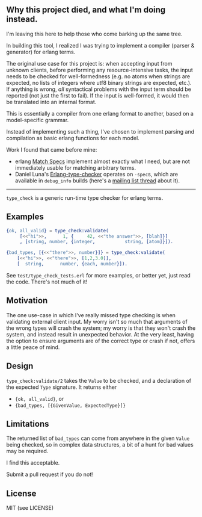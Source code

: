 ## Why this project died, and what I'm doing instead.

I'm leaving this here to help those who come barking up the same tree.

In building this tool, I realized I was trying to implement a compiler
(parser & generator) for erlang terms.

The original use case for this project is: when accepting input from
unknown clients, before performing any resource-intensive tasks, the
input needs to be checked for well-formedness (e.g. no atoms when
strings are expected, no lists of integers where utf8 binary strings
are expected, etc.). If anything is wrong, *all* syntactical problems
with the input term should be reported (not just the first to
fail). If the input is well-formed, it would then be translated into
an internal format.

This is essentially a compiler from one erlang format to another,
based on a model-specific grammar. 

Instead of implementing such a thing, I've chosen to implement parsing
and compilation as basic erlang functions for each model.

Work I found that came before mine:

 * erlang [Match Specs](http://www.erlang.org/doc/apps/erts/match_spec.html) implement almost exactly what I need, but are not immediately usable for matching arbitrary terms.
 * Daniel Luna's [Erlang-type-checker](https://github.com/dLuna/Erlang-type-checker) operates on `-spec`s, which are available in `debug_info` builds (here's a [mailing list thread](http://erlang.org/pipermail/erlang-questions/2011-September/061343.html) about it).

----

`type_check` is a generic run-time type checker for erlang terms.


## Examples

```erlang
{ok, all_valid} = type_check:validate(
     [<<"hi">>,      1, {     42, <<"the answer">>, [blah]}]
     , [string, number, {integer,           string, [atom]}]).

{bad_types, [{<<"there">>, number}]} = type_check:validate(
	[<<"hi">>, <<"there">>, [1,2,3.0]], 
	[  string,      number, {each, number}]).
```

See `test/type_check_tests.erl` for more examples, or better yet, just
read the code. There's not much of it!


## Motivation

The one use-case in which I've really missed type checking is when
validating external client input. My worry isn't so much that
arguments of the wrong types will crash the system; my worry is that
they won't crash the system, and instead result in unexpected
behavior. At the very least, having the option to ensure arguments are
of the correct type or crash if not, offers a little peace of mind.


## Design

`type_check:validate/2` takes the `Value` to be checked, and a
declaration of the expected `Type` signature. It returns either

 * `{ok, all_valid}`, or
 * `{bad_types, [{GivenValue, ExpectedType}]}`


## Limitations

The returned list of `bad_types` can come from anywhere in the given
`Value` being checked, so in complex data structures, a bit of a hunt
for bad values may be required.

I find this acceptable.

Submit a pull request if you do not!


## License

MIT (see LICENSE)